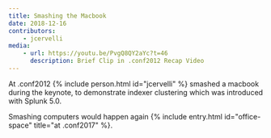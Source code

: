 ```yaml
---
title: Smashing the Macbook
date: 2018-12-16
contributors:
    - jcervelli
media:
    - url: https://youtu.be/PvgQ8QY2aYc?t=46
      description: Brief Clip in .conf2012 Recap Video
---
```


At .conf2012 {% include person.html id="jcervelli" %} smashed a macbook during the keynote, to demonstrate indexer clustering which was introduced with Splunk 5.0.

Smashing computers would happen again {% include entry.html id="office-space" title="at .conf2017" %}.

